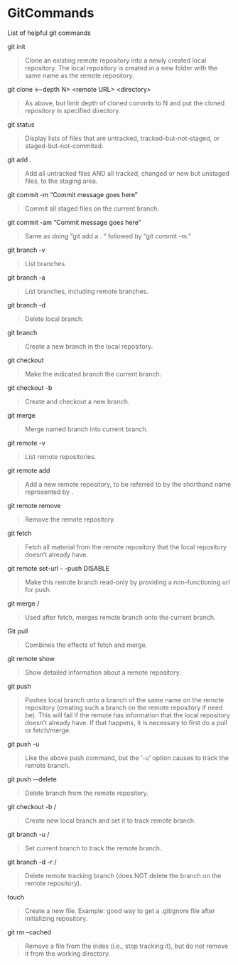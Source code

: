 # GitCommands
List of helpful git commands

git init   
>Clone an existing remote repository into a newly created local repository. The local repository is 
created in a new folder with the same name as the remote repository.


git clone \<–depth N\> \<remote URL\> \<directory\>    
>As above, but limit depth of cloned commits to N and put the cloned repository in specified directory.


git status  
>Display lists of files that are untracked, tracked-but-not-staged, or staged-but-not-commited.


git add .   
>Add all untracked files AND all tracked, changed or new but unstaged files, to the staging area.


git commit -m “Commit message goes here”   
>Commit all staged files on the current branch.


git commit -am “Commit message goes here”   
>Same as doing “git add a . “ followed by “git commit -m.”


git branch -v   
>List branches.


git branch -a   
>List branches, including remote branches.


git branch -d <local branch name>   
>Delete local branch.


git branch <new branch name>   
>Create a new branch in the local repository.


git checkout <branch name>   
>Make the indicated branch the current branch.


git checkout -b <new branch name>   
>Create and checkout a new branch.


git merge <branch name>   
>Merge named branch into current branch.


git remote -v   
>List remote repositories.


git remote add  <remote>  <remote URL>   
>Add a new remote repository, to be referred to by the shorthand name represented by <remote>.


git remote remove <remote>   
>Remove the remote repository.


git fetch <remote>   
>Fetch all material from the remote repository that the local repository doesn’t already have.


git remote set-url  - -push <remote branch> DISABLE   
>Make this remote branch read-only by providing a non-functioning url for push.


git merge <remote>/<remote branch>   
>Used after fetch, merges remote branch onto the current branch.


Git pull <remote>   
>Combines the effects of fetch and merge.


git remote show <remote>   
>Show detailed information about a remote repository.


git push <remote> <branch>   
>Pushes local branch onto a branch of the same name on the remote repository (creating 
such a branch on the remote repository if need be). This will fail if the remote has 
information that the local repository doesn’t already have. If that happens, it is 
necessary to first do a pull or fetch/merge.


git push -u <remote> <branch>   
>Like the above push command, but the ‘-u’ option causes <branch> to track the remote branch.


git push <remote> --delete <branch>   
>Delete branch from the remote repository.


git checkout -b <localbranch>  <remote>/<remotebranch>   
>Create new local branch and set it  to track remote branch.


git branch -u   <remote>/<remotebranch>   
>Set current branch to track the remote branch.


git branch -d -r <remote>/<remotebranch>   
>Delete remote tracking branch (does NOT delete the branch on the remote repository).


touch <newFileName>   
>Create a new file. Example: good way to get a .gitignore file after initializing repository.


git rm –cached <filename>   
>Remove a file from the index (i.e., stop tracking it), but do not remove it from the working directory.


